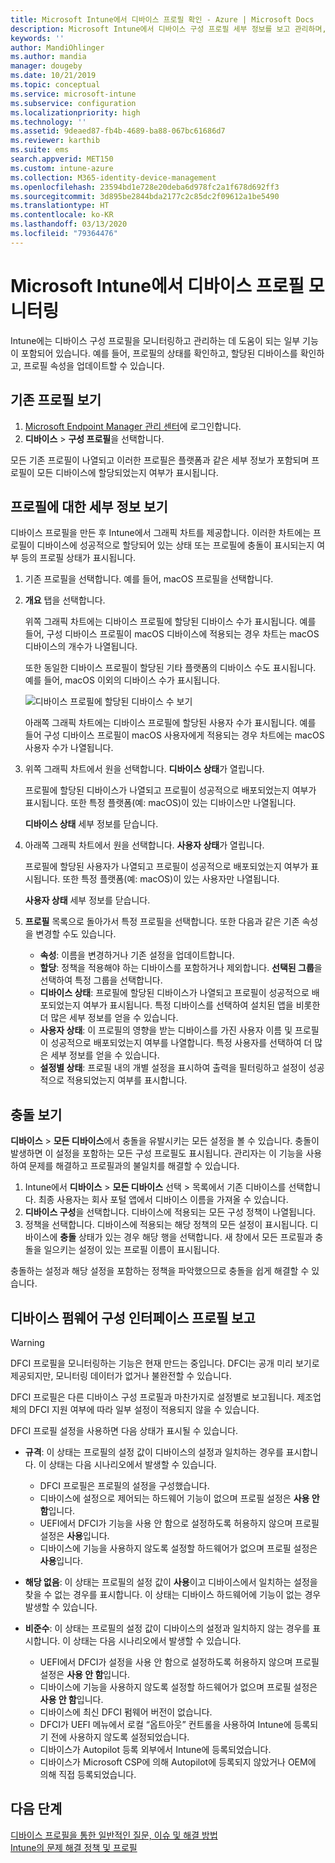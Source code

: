 ```yaml
---
title: Microsoft Intune에서 디바이스 프로필 확인 - Azure | Microsoft Docs
description: Microsoft Intune에서 디바이스 구성 프로필 세부 정보를 보고 관리하며, 프로필에 할당된 디바이스 수의 그래픽 차트를 보고, 프로필이 할당되거나 배포된 디바이스를 확인합니다. 충돌 설정이 있는 프로필의 문제를 해결할 수도 있습니다.
keywords: ''
author: MandiOhlinger
ms.author: mandia
manager: dougeby
ms.date: 10/21/2019
ms.topic: conceptual
ms.service: microsoft-intune
ms.subservice: configuration
ms.localizationpriority: high
ms.technology: ''
ms.assetid: 9deaed87-fb4b-4689-ba88-067bc61686d7
ms.reviewer: karthib
ms.suite: ems
search.appverid: MET150
ms.custom: intune-azure
ms.collection: M365-identity-device-management
ms.openlocfilehash: 23594bd1e728e20deba6d978fc2a1f678d692ff3
ms.sourcegitcommit: 3d895be2844bda2177c2c85dc2f09612a1be5490
ms.translationtype: HT
ms.contentlocale: ko-KR
ms.lasthandoff: 03/13/2020
ms.locfileid: "79364476"
---
```

# <a name="monitor-device-profiles-in-microsoft-intune"></a>Microsoft Intune에서 디바이스 프로필 모니터링



Intune에는 디바이스 구성 프로필을 모니터링하고 관리하는 데 도움이 되는 일부 기능이 포함되어 있습니다. 예를 들어, 프로필의 상태를 확인하고, 할당된 디바이스를 확인하고, 프로필 속성을 업데이트할 수 있습니다.

## <a name="view-existing-profiles"></a>기존 프로필 보기

1. [Microsoft Endpoint Manager 관리 센터](https://go.microsoft.com/fwlink/?linkid=2109431)에 로그인합니다.
2. **디바이스** > **구성 프로필**을 선택합니다.

모든 기존 프로필이 나열되고 이러한 프로필은 플랫폼과 같은 세부 정보가 포함되며 프로필이 모든 디바이스에 할당되었는지 여부가 표시됩니다.

## <a name="view-details-on-a-profile"></a>프로필에 대한 세부 정보 보기

디바이스 프로필을 만든 후 Intune에서 그래픽 차트를 제공합니다. 이러한 차트에는 프로필이 디바이스에 성공적으로 할당되어 있는 상태 또는 프로필에 충돌이 표시되는지 여부 등의 프로필 상태가 표시됩니다.

1. 기존 프로필을 선택합니다. 예를 들어, macOS 프로필을 선택합니다.
2. **개요** 탭을 선택합니다.

    위쪽 그래픽 차트에는 디바이스 프로필에 할당된 디바이스 수가 표시됩니다. 예를 들어, 구성 디바이스 프로필이 macOS 디바이스에 적용되는 경우 차트는 macOS 디바이스의 개수가 나열됩니다.

    또한 동일한 디바이스 프로필이 할당된 기타 플랫폼의 디바이스 수도 표시됩니다. 예를 들어, macOS 이외의 디바이스 수가 표시됩니다.

    ![디바이스 프로필에 할당된 디바이스 수 보기](./media/device-profile-monitor/device-configuration-profile-graphical-chart.png)

    아래쪽 그래픽 차트에는 디바이스 프로필에 할당된 사용자 수가 표시됩니다. 예를 들어 구성 디바이스 프로필이 macOS 사용자에게 적용되는 경우 차트에는 macOS 사용자 수가 나열됩니다.

3. 위쪽 그래픽 차트에서 원을 선택합니다. **디바이스 상태**가 열립니다.

    프로필에 할당된 디바이스가 나열되고 프로필이 성공적으로 배포되었는지 여부가 표시됩니다. 또한 특정 플랫폼(예: macOS)이 있는 디바이스만 나열됩니다.

    **디바이스 상태** 세부 정보를 닫습니다.

4. 아래쪽 그래픽 차트에서 원을 선택합니다. **사용자 상태**가 열립니다. 

    프로필에 할당된 사용자가 나열되고 프로필이 성공적으로 배포되었는지 여부가 표시됩니다. 또한 특정 플랫폼(예: macOS)이 있는 사용자만 나열됩니다.

    **사용자 상태** 세부 정보를 닫습니다.

5. **프로필** 목록으로 돌아가서 특정 프로필을 선택합니다. 또한 다음과 같은 기존 속성을 변경할 수도 있습니다.
    - **속성**: 이름을 변경하거나 기존 설정을 업데이트합니다.
    - **할당**: 정책을 적용해야 하는 디바이스를 포함하거나 제외합니다. **선택된 그룹**을 선택하여 특정 그룹을 선택합니다.
    - **디바이스 상태**: 프로필에 할당된 디바이스가 나열되고 프로필이 성공적으로 배포되었는지 여부가 표시됩니다. 특정 디바이스를 선택하여 설치된 앱을 비롯한 더 많은 세부 정보를 얻을 수 있습니다.
    - **사용자 상태**: 이 프로필의 영향을 받는 디바이스를 가진 사용자 이름 및 프로필이 성공적으로 배포되었는지 여부를 나열합니다. 특정 사용자를 선택하여 더 많은 세부 정보를 얻을 수 있습니다.
    - **설정별 상태**: 프로필 내의 개별 설정을 표시하여 출력을 필터링하고 설정이 성공적으로 적용되었는지 여부를 표시합니다.

## <a name="view-conflicts"></a>충돌 보기

**디바이스** > **모든 디바이스**에서 충돌을 유발시키는 모든 설정을 볼 수 있습니다. 충돌이 발생하면 이 설정을 포함하는 모든 구성 프로필도 표시됩니다. 관리자는 이 기능을 사용하여 문제를 해결하고 프로필과의 불일치를 해결할 수 있습니다.

1. Intune에서 **디바이스** > **모든 디바이스** 선택 &gt; 목록에서 기존 디바이스를 선택합니다. 최종 사용자는 회사 포털 앱에서 디바이스 이름을 가져올 수 있습니다.
2. **디바이스 구성**을 선택합니다. 디바이스에 적용되는 모든 구성 정책이 나열됩니다.
3. 정책을 선택합니다. 디바이스에 적용되는 해당 정책의 모든 설정이 표시됩니다. 디바이스에 **충돌** 상태가 있는 경우 해당 행을 선택합니다. 새 창에서 모든 프로필과 충돌을 일으키는 설정이 있는 프로필 이름이 표시됩니다.

충돌하는 설정과 해당 설정을 포함하는 정책을 파악했으므로 충돌을 쉽게 해결할 수 있습니다. 

## <a name="device-firmware-configuration-interface-profile-reporting"></a>디바이스 펌웨어 구성 인터페이스 프로필 보고

> [!WARNING]
> DFCI 프로필을 모니터링하는 기능은 현재 만드는 중입니다. DFCI는 공개 미리 보기로 제공되지만, 모니터링 데이터가 없거나 불완전할 수 있습니다.

DFCI 프로필은 다른 디바이스 구성 프로필과 마찬가지로 설정별로 보고됩니다. 제조업체의 DFCI 지원 여부에 따라 일부 설정이 적용되지 않을 수 있습니다.

DFCI 프로필 설정을 사용하면 다음 상태가 표시될 수 있습니다.

- **규격**: 이 상태는 프로필의 설정 값이 디바이스의 설정과 일치하는 경우를 표시합니다. 이 상태는 다음 시나리오에서 발생할 수 있습니다.

  - DFCI 프로필은 프로필의 설정을 구성했습니다.
  - 디바이스에 설정으로 제어되는 하드웨어 기능이 없으며 프로필 설정은 **사용 안 함**입니다.
  - UEFI에서 DFCI가 기능을 사용 안 함으로 설정하도록 허용하지 않으며 프로필 설정은 **사용**입니다.
  - 디바이스에 기능을 사용하지 않도록 설정할 하드웨어가 없으며 프로필 설정은 **사용**입니다.

- **해당 없음**: 이 상태는 프로필의 설정 값이 **사용**이고 디바이스에서 일치하는 설정을 찾을 수 없는 경우를 표시합니다. 이 상태는 디바이스 하드웨어에 기능이 없는 경우 발생할 수 있습니다.

- **비준수**: 이 상태는 프로필의 설정 값이 디바이스의 설정과 일치하지 않는 경우를 표시합니다. 이 상태는 다음 시나리오에서 발생할 수 있습니다.

  - UEFI에서 DFCI가 설정을 사용 안 함으로 설정하도록 허용하지 않으며 프로필 설정은 **사용 안 함**입니다.
  - 디바이스에 기능을 사용하지 않도록 설정할 하드웨어가 없으며 프로필 설정은 **사용 안 함**입니다.
  - 디바이스에 최신 DFCI 펌웨어 버전이 없습니다.
  - DFCI가 UEFI 메뉴에서 로컬 “옵트아웃” 컨트롤을 사용하여 Intune에 등록되기 전에 사용하지 않도록 설정되었습니다.
  - 디바이스가 Autopilot 등록 외부에서 Intune에 등록되었습니다.
  - 디바이스가 Microsoft CSP에 의해 Autopilot에 등록되지 않았거나 OEM에 의해 직접 등록되었습니다.

## <a name="next-steps"></a>다음 단계

[디바이스 프로필을 통한 일반적인 질문, 이슈 및 해결 방법](device-profile-troubleshoot.md)  
[Intune의 문제 해결 정책 및 프로필](troubleshoot-policies-in-microsoft-intune.md)
